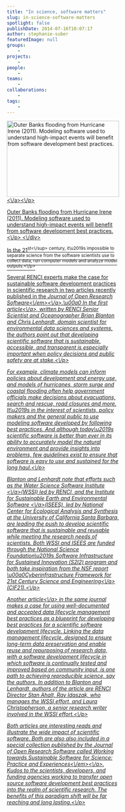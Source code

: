 ```yaml
---
title: "In science, software matters"
slug: in-science-software-matters
spotlight: false
publishDate: 2014-07-16T10:07:17
author: stephanie-suber
featuredImage: null
groups:
    - 
projects:
    - 
people:
    - 
teams: 
    - 
collaborations:
    - 
tags:
    - 
---
```

<div id="attachment_13458" class="wp-caption alignleft" style="width: 300px"><a href="http:\/\/renci.org\/wp-content\/uploads\/2014\/07\/irene1.jpg"  rel="lightbox[roadtrip]"><img class="size-medium wp-image-13458" src="http:\/\/renci.org\/wp-content\/uploads\/2014\/07\/irene1-300x203.jpg" alt="Outer Banks flooding from Hurricane Irene (2011). Modeling software used to understand high-impact events will benefit from software development best practices. " width="300" height="203" srcset="https:\/\/renci.org\/wp-content\/uploads\/2014\/07\/irene1-300x203.jpg 300w, https:\/\/renci.org\/wp-content\/uploads\/2014\/07\/irene1.jpg 620w" sizes="(max-width: 300px) 100vw, 300px" \/><\/a><\/p>
<p class="wp-caption-text">Outer Banks flooding from Hurricane Irene (2011). Modeling software used to understand high-impact events will benefit from software development best practices.<\/p>
<\/div>
<p>In the 21<sup>st<\/sup> century, it\u2019s impossible to separate science from the software scientists use to collect data, run computer models and analyze model outputs.<\/p>
<p>Several RENCI experts make the case for sustainable software development practices in scientific research in two articles recently published in the <a href="http:\/\/openresearchsoftware.metajnl.com\/" target="_blank" rel="noopener"><em>Journal of Open Research Software<\/em><\/a>.\u00a0 In the <a href="http:\/\/openresearchsoftware.metajnl.com\/article\/view\/jors.ba\/55" target="_blank" rel="noopener">first article<\/a>, written by RENCI Senior Scientist and Oceanographer Brian Blanton and Chris Lenhardt, domain scientist for environmental data sciences and systems, the authors point out that developing scientific software that is sustainable, accessible, and transparent is especially important when policy decisions and public safety are at stake.<!--more--><\/p>
<p>For example, climate models can inform policies about development and energy use, and models of hurricanes, storm surge and coastal flooding often help government officials make decisions about evacuations, search and rescue, road closures and more. It\u2019s in the interest of scientists, policy makers and the general public to use modeling software developed by following best practices. And although today\u2019s scientific software is better than ever in its ability to accurately model the natural environment and provide insights into problems, few guidelines exist to ensure that software is easy to use and sustained for the long haul.<\/p>
<p>Blanton and Lenhardt note that efforts such as the <a title="Water Science Software Institute" href="http:\/\/renci.org\/research\/water-science-software-institute\/" target="_blank" rel="noopener">Water Science Software Institute <\/a>(WSSI) led by RENCI, and the <a title="Institute for Sustainable Earth and Environmental Software" href="http:\/\/isees.nceas.ucsb.edu\/" target="_blank" rel="noopener">Institute for Sustainable Earth and Environmental Software <\/a>(ISEES), led by National Center for Ecological Analysis and Synthesis at the University of California Santa Barbara, are leading the push to develop scientific software that is sustainable and reusable while meeting the research needs of scientists. Both WSSI and ISEES are funded through the National Science Foundation\u2019s Software Infrastructure for Sustained Innovation (S2I2) program and both take inspiration from the NSF report \u00a0<a href="http:\/\/www.nsf.gov\/cise\/aci\/cif21\/CIF21Vision2012current.pdf" target="_blank" rel="noopener">Cyberinfrastructure Framework for 21st Century Science and Engineering<\/a> (CIF21).<\/p>
<p><a href="http:\/\/openresearchsoftware.metajnl.com\/article\/view\/jors.ax\/51" target="_blank" rel="noopener">Another article<\/a> in the same journal makes a case for using well-documented and accepted data lifecycle management best practices as a blueprint for developing best practices for a scientific software development lifecycle. Linking the data management lifecycle, designed to ensure long-term data preservation and enable reuse and repurposing of research data, with a software development lifecycle in which software is continually tested and improved based on community input, is one path to achieving reproducible science, say the authors. In addition to Blanton and Lenhardt, authors of the article are RENCI Director Stan Ahalt, Ray Idaszak, who manages the WSSI effort, and Laura Christopherson, a senior research writer involved in the WSSI effort.<\/p>
<p>Both articles are interesting reads and illustrate the wide impact of scientific software. Both are also also included in a special collection published by the Journal of Open Research Software called <a href="http:\/\/openresearchsoftware.metajnl.com\/collections\/special\/working-towards-sustainable-software-for-science" target="_blank" rel="noopener"><em>Working towards Sustainable Software for Science: Practice and Experiences<\/em><\/a>. Kudos to the scientists, developers, and funding agencies working to transfer open source software development best practices into the realm of scientific research. The benefits of this paradigm shift will be far reaching and long lasting.<\/p>
<!-- AddThis Advanced Settings generic via filter on the_content --><!-- AddThis Share Buttons generic via filter on the_content -->
